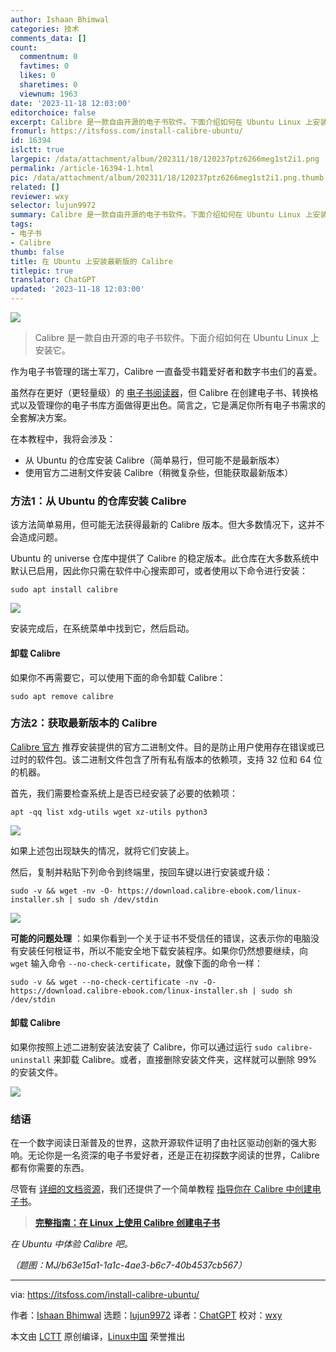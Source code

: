 ```yaml
---
author: Ishaan Bhimwal
categories: 技术
comments_data: []
count:
  commentnum: 0
  favtimes: 0
  likes: 0
  sharetimes: 0
  viewnum: 1963
date: '2023-11-18 12:03:00'
editorchoice: false
excerpt: Calibre 是一款自由开源的电子书软件。下面介绍如何在 Ubuntu Linux 上安装它。
fromurl: https://itsfoss.com/install-calibre-ubuntu/
id: 16394
islctt: true
largepic: /data/attachment/album/202311/18/120237ptz6266meg1st2i1.png
permalink: /article-16394-1.html
pic: /data/attachment/album/202311/18/120237ptz6266meg1st2i1.png.thumb.jpg
related: []
reviewer: wxy
selector: lujun9972
summary: Calibre 是一款自由开源的电子书软件。下面介绍如何在 Ubuntu Linux 上安装它。
tags:
- 电子书
- Calibre
thumb: false
title: 在 Ubuntu 上安装最新版的 Calibre
titlepic: true
translator: ChatGPT
updated: '2023-11-18 12:03:00'
---
```


![](/data/attachment/album/202311/18/120237ptz6266meg1st2i1.png)



> 
> Calibre 是一款自由开源的电子书软件。下面介绍如何在 Ubuntu Linux 上安装它。
> 
> 
> 


作为电子书管理的瑞士军刀，Calibre 一直备受书籍爱好者和数字书虫们的喜爱。


虽然存在更好（更轻量级）的 [电子书阅读器](https://itsfoss.com/best-ebook-readers-linux/)，但 Calibre 在创建电子书、转换格式以及管理你的电子书库方面做得更出色。简言之，它是满足你所有电子书需求的全套解决方案。


在本教程中，我将会涉及：


* 从 Ubuntu 的仓库安装 Calibre（简单易行，但可能不是最新版本）
* 使用官方二进制文件安装 Calibre（稍微复杂些，但能获取最新版本）


### 方法1：从 Ubuntu 的仓库安装 Calibre


该方法简单易用，但可能无法获得最新的 Calibre 版本。但大多数情况下，这并不会造成问题。


Ubuntu 的 universe 仓库中提供了 Calibre 的稳定版本。此仓库在大多数系统中默认已启用，因此你只需在软件中心搜索即可，或者使用以下命令进行安装：



```
sudo apt install calibre

```

![](/data/attachment/album/202311/18/120313l59b89598e4e5ugk.png)


安装完成后，在系统菜单中找到它，然后启动。


#### 卸载 Calibre


如果你不再需要它，可以使用下面的命令卸载 Calibre：



```
sudo apt remove calibre

```

### 方法2：获取最新版本的 Calibre


[Calibre 官方](https://calibre-ebook.com/download_linux) 推荐安装提供的官方二进制文件。目的是防止用户使用存在错误或已过时的软件包。该二进制文件包含了所有私有版本的依赖项，支持 32 位和 64 位的机器。


首先，我们需要检查系统上是否已经安装了必要的依赖项：



```
apt -qq list xdg-utils wget xz-utils python3

```

![](/data/attachment/album/202311/18/120313eptccjuuforjgtrr.png)


如果上述包出现缺失的情况，就将它们安装上。


然后，复制并粘贴下列命令到终端里，按回车键以进行安装或升级：



```
sudo -v && wget -nv -O- https://download.calibre-ebook.com/linux-installer.sh | sudo sh /dev/stdin

```

![](/data/attachment/album/202311/18/120313vox3xl9yaj9jiei3.png)


**可能的问题处理** ：如果你看到一个关于证书不受信任的错误，这表示你的电脑没有安装任何根证书，所以不能安全地下载安装程序。如果你仍然想要继续，向 `wget` 输入命令 `--no-check-certificate`，就像下面的命令一样：



```
sudo -v && wget --no-check-certificate -nv -O- https://download.calibre-ebook.com/linux-installer.sh | sudo sh /dev/stdin

```

#### 卸载 Calibre


如果你按照上述二进制安装法安装了 Calibre，你可以通过运行 `sudo calibre-uninstall` 来卸载 Calibre。或者，直接删除安装文件夹，这样就可以删除 99% 的安装文件。


![](/data/attachment/album/202311/18/120314jq0tz3uit9u87ut0.png)


### 结语


在一个数字阅读日渐普及的世界，这款开源软件证明了由社区驱动创新的强大影响。无论你是一名资深的电子书爱好者，还是正在初探数字阅读的世界，Calibre 都有你需要的东西。


尽管有 [详细的文档资源](https://calibre-ebook.com/help)，我们还提供了一个简单教程 [指导你在 Calibre 中创建电子书](/article-7977-1.html)。



> 
> **[完整指南：在 Linux 上使用 Calibre 创建电子书](/article-7977-1.html)**
> 
> 
> 


*在 Ubuntu 中体验 Calibre 吧。*


*（题图：MJ/b63e15a1-1a1c-4ae3-b6c7-40b4537cb567）*




---


via: <https://itsfoss.com/install-calibre-ubuntu/>


作者：[Ishaan Bhimwal](https://itsfoss.com/author/community/) 选题：[lujun9972](https://github.com/lujun9972) 译者：[ChatGPT](https://linux.cn/lctt/ChatGPT) 校对：[wxy](https://github.com/wxy)


本文由 [LCTT](https://github.com/LCTT/TranslateProject) 原创编译，[Linux中国](https://linux.cn/) 荣誉推出
